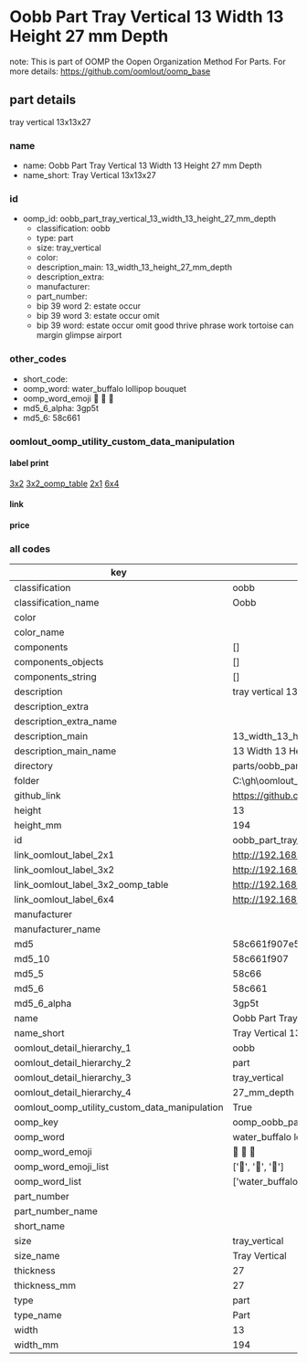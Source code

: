 # Oobb Part Tray Vertical 13 Width 13 Height 27 mm Depth  

note: This is part of OOMP the Oopen Organization Method For Parts. For more details: https://github.com/oomlout/oomp_base

##  part details
  



tray vertical 13x13x27



### name
* name: Oobb Part Tray Vertical 13 Width 13 Height 27 mm Depth
* name_short: Tray Vertical 13x13x27 
### id
* oomp_id: oobb_part_tray_vertical_13_width_13_height_27_mm_depth
  * classification: oobb
  * type: part
  * size: tray_vertical
  * color: 
  * description_main: 13_width_13_height_27_mm_depth
  * description_extra: 
  * manufacturer: 
  * part_number: 
  * bip 39 word 2: estate occur
  * bip 39 word 3: estate occur omit
  * bip 39 word: estate occur omit good thrive phrase work tortoise can margin glimpse airport

### other_codes
* short_code: 
* oomp_word: water_buffalo lollipop bouquet
* oomp_word_emoji :water_buffalo: :lollipop: :bouquet:
* md5_6_alpha: 3gp5t
* md5_6: 58c661






### oomlout_oomp_utility_custom_data_manipulation
#### label print
[3x2](http://192.168.1.245:1112/?label=oomp%203gp5t)
[3x2_oomp_table](http://192.168.1.108:1112/?label=oomp%203gp5t)
[2x1](http://192.168.1.242:1112/?label=oomp%203gp5t)
[6x4](http://192.168.1.55:1112/?label=oomp%203gp5t)    

#### link

                              

#### price







### all codes 
| key | value |  
| --- | --- |  
| classification | oobb |  
| classification_name | Oobb |  
| color |  |  
| color_name |  |  
| components | [] |  
| components_objects | [] |  
| components_string | [] |  
| description | tray vertical 13x13x27 |  
| description_extra |  |  
| description_extra_name |  |  
| description_main | 13_width_13_height_27_mm_depth |  
| description_main_name | 13 Width 13 Height 27 mm Depth |  
| directory | parts/oobb_part_tray_vertical_13_width_13_height_27_mm_depth |  
| folder | C:\gh\oomlout_oobb_version_4_generated_parts\parts\oobb_part_tray_vertical_13_width_13_height_27_mm_depth |  
| github_link | https://github.com/oomlout/oomlout_oomp_part_src/tree/main/parts/oobb_part_tray_vertical_13_width_13_height_27_mm_depth |  
| height | 13 |  
| height_mm | 194 |  
| id | oobb_part_tray_vertical_13_width_13_height_27_mm_depth |  
| link_oomlout_label_2x1 | http://192.168.1.242:1112/?label=oomp%203gp5t |  
| link_oomlout_label_3x2 | http://192.168.1.245:1112/?label=oomp%203gp5t |  
| link_oomlout_label_3x2_oomp_table | http://192.168.1.108:1112/?label=oomp%203gp5t |  
| link_oomlout_label_6x4 | http://192.168.1.55:1112/?label=oomp%203gp5t |  
| manufacturer |  |  
| manufacturer_name |  |  
| md5 | 58c661f907e59fb28f70964734e6326b |  
| md5_10 | 58c661f907 |  
| md5_5 | 58c66 |  
| md5_6 | 58c661 |  
| md5_6_alpha | 3gp5t |  
| name | Oobb Part Tray Vertical 13 Width 13 Height 27 mm Depth |  
| name_short | Tray Vertical 13x13x27  |  
| oomlout_detail_hierarchy_1 | oobb |  
| oomlout_detail_hierarchy_2 | part |  
| oomlout_detail_hierarchy_3 | tray_vertical |  
| oomlout_detail_hierarchy_4 | 27_mm_depth |  
| oomlout_oomp_utility_custom_data_manipulation | True |  
| oomp_key | oomp_oobb_part_tray_vertical_13_width_13_height_27_mm_depth |  
| oomp_word | water_buffalo lollipop bouquet |  
| oomp_word_emoji | :water_buffalo: :lollipop: :bouquet: |  
| oomp_word_emoji_list | [':water_buffalo:', ':lollipop:', ':bouquet:'] |  
| oomp_word_list | ['water_buffalo', 'lollipop', 'bouquet'] |  
| part_number |  |  
| part_number_name |  |  
| short_name |  |  
| size | tray_vertical |  
| size_name | Tray Vertical |  
| thickness | 27 |  
| thickness_mm | 27 |  
| type | part |  
| type_name | Part |  
| width | 13 |  
| width_mm | 194 |  
